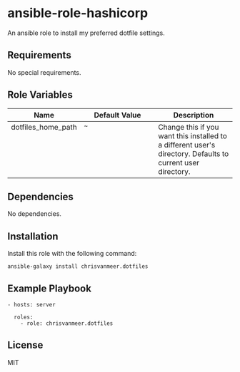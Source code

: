 # ansible-role-hashicorp

An ansible role to install my preferred dotfile settings.

## Requirements

No special requirements.

## Role Variables

<table>
  <thead>
    <tr>
      <th>Name</th>
      <th width="150px">Default Value</th>
      <th>Description</th>
    </tr>
  </thead>
  <tbody>
    <tr valign="top">
      <td>dotfiles_home_path</td>
      <td><code>~</code></td>
      <td>Change this if you want this installed to a different user's directory. Defaults to current user directory.</td>
    </td>
  </tbody>
</table>

## Dependencies

No dependencies.

## Installation

Install this role with the following command:

```
ansible-galaxy install chrisvanmeer.dotfiles
```

## Example Playbook

```
- hosts: server

  roles:
    - role: chrisvanmeer.dotfiles
```

## License

MIT
